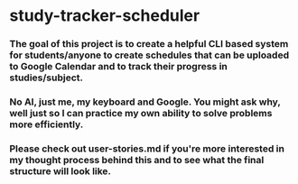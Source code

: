 # study-tracker-scheduler
### The goal of this project is to create a helpful CLI based system for students/anyone to create schedules that can be uploaded to Google Calendar and to track their progress in studies/subject.
### No AI, just me, my keyboard and Google. You might ask why, well just so I can practice my own ability to solve problems more efficiently.
### Please check out user-stories.md if you're more interested in my thought process behind this and to see what the final structure will look like.